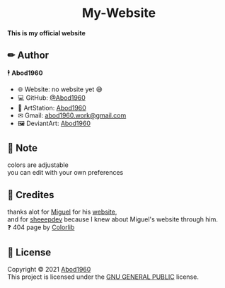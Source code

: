 <h1 align="center"> My-Website</h1>

#### This is my official website

## ✏ Author

🕴 **Abod1960**

* 🌐 Website: no website yet 😅
* 💻 GitHub: [@Abod1960](https://github.com/Abod1960)
* 🎨 ArtStation: [Abod1960](https://www.artstation.com/abod1960)
*  ✉ Gmail: abod1960.work@gmail.com
*   🖼 DeviantArt: [Abod1960](https://www.deviantart.com/abod1960)

## 📝 Note

colors are adjustable<br>
you can edit with your own preferences

## 🙏 Credites

thanks alot for [Miguel](https://github.com/migueravila)
for his [website](https://github.com/migueravila/MiguelRAvila),<br>
and for [sheeepdev](https://github.com/sheeepdev) because I knew about Miguel's website through him.<br>
❓ 404 page by [Colorlib](https://colorlib.com)

## 📩 License

Copyright © 2021 [Abod1960](https://github.com/Abod1960)<br />
This project is licensed under the [GNU GENERAL PUBLIC](https://github.com/Abod1960/My-Website/blob/main/LICENSE) license.
